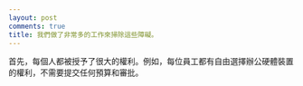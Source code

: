 ```yaml
---
layout: post
comments: true
title: 我們做了非常多的工作來掃除這些障礙。
---
```




首先，每個人都被授予了很大的權利。例如，每位員工都有自由選擇辦公硬體裝置的權利，不需要提交任何預算和審批。

